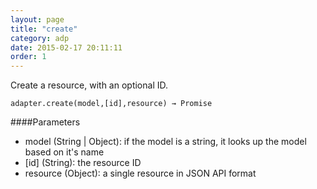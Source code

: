 ```yaml
---
layout: page
title: "create"
category: adp
date: 2015-02-17 20:11:11
order: 1
---
```


Create a resource, with an optional ID.

```
adapter.create(model,[id],resource) → Promise
```

####Parameters
- model (String | Object): if the model is a string, it looks up the model based on it's name
- \[id\] (String): the resource ID
- resource (Object): a single resource in JSON API format
